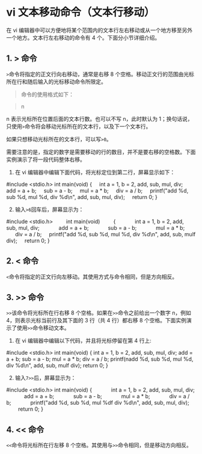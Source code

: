 # vi 文本移动命令（文本行移动）

在 vi 编辑器中可以方便地将某个范围内的文本行左右移动或从一个地方移至另外一个地方。文本行左右移动的命令有 4 个。下面分小节详细介绍。

## 1\. > 命令

`>`命令将指定的正文行向右移动，通常是右移 8 个空格。移动正文行的范围由光标所在行和随后输入的光标移动命令所限定。

> 命令的使用格式如下：

>n

n 表示光标所在位置后面的文本行数。也可以不写 n，此时默认为 1；换句话说，只使用`>`命令将会移动光标所在的文本行，以及下一个文本行。

如果只想移动光标所在的文本行，可以写`>0`。

需要注意的是，指定的数字是需要移动的行的数目，并不是要右移的空格数。下面实例演示了将一段代码整体右移。

1) 在 vi 编辑器中编辑下面代码，将光标定位到第二行，屏幕显示如下：

#include <stdio.h>
int main(void)
{
    int a = 1, b = 2, add, sub, mul, div;
    add = a + b;
    sub = a - b;
    mul = a * b;
    div = a / b;
    printf("add %d, sub %d, mul %d, div %d\n", add, sub, mul, div);
    return 0;
}

2) 输入`>6`回车后，屏幕显示为：

#include <stdio.h>
        int main(void)
        {
            int a = 1, b = 2, add, sub, mul, div;
            add = a + b;
            sub = a - b;
            mul = a * b;
            div = a / b;
    printf("add %d, sub %d, mul %d, div %d\n", add, sub, mulf div);
    return 0;
}

## 2\. < 命令

`<`命令将指定的正文行向左移动。其使用方式与命令相同，但是方向相反。

## 3\. >> 命令

`>>`该命令将光标所在行右移 8 个空格。如果在`>>`命令之前给出一个数字 n，例如 4，则表示光标当前行及其下面的 3 行（共 4 行）都右移 8 个空格。下面实例演示了使用`>>`命令移动文本。

1) 在 vi 编辑器中编辑以下代码，并且将光标停留在第 4 行上:

#include <stdio.h>
int main(void)
{
int a = 1, b = 2, add, sub, mul, div;
add = a + b;
sub = a - b;
mul = a * b;
div = a / b;
printf(nadd %d, sub %d, mul %d, div %d\n", add, sub, mulf div);
return 0;
}

2) 输入`7>>`后，屏幕显示为：

#include <stdio.h>
int main(void)
{
            int a = 1, b = 2, add, sub, mul, div;
            add = a + b;
            sub = a - b;
            mul = a * b;
            div = a / b;
            printf("add %d, sub %d, mul %df div %d\n", add, sub, mul, div);
            return 0;
}

## 4\. << 命令

`<<`命令将光标所在行左移 8 个空格。其使用与`>>`命令相同，但是移动方向相反。